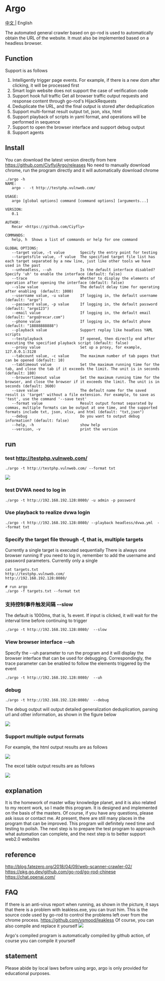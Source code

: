 # Argo

[中文 ](./README.md) | English 

The automated general crawler based on go-rod is used to automatically obtain the URL of the website. It must also be implemented based on a headless browser.

## Function
Support is as follows
1. Intelligently trigger page events. For example, if there is a new dom after clicking, it will be processed first
2. Smart login website does not support the case of verification code
3. Support hook full traffic Get all browser traffic output requests and response content through go-rod's HijackRequests
4. Deduplicate the URL, and the final output is stored after deduplication
5. Support multi-format result output txt, json, xlsx, html
6. Support playback of scripts in yaml format, and operations will be performed in sequence
7. Support to open the browser interface and support debug output
8. Support agents


## Install

You can download the latest version directly from here https://github.com/Ciyfly/Argo/releases
No need to manually download chrome, run the program directly and it will automatically download chrome

```shell
./argo -h
NAME:
   argo -  -t http://testphp.vulnweb.com/

USAGE:
   argo [global options] command [command options] [arguments...]

VERSION:
   0.1

AUTHOR:
   Recar <https://github.com/Ciyfly>

COMMANDS:
   help, h  Shows a list of commands or help for one command

GLOBAL OPTIONS:
   --target value, -t value       Specify the entry point for testing
   --targetsfile value, -f value  The specified target file list has each target separated by a new line, just like other tools we have used in the past
   --unheadless, --uh             Is the default interface disabled? Specify 'uh' to enable the interface (default: false)
   --trace                        Whether to display the elements of operation after opening the interface (default: false)
   --slow value                   The default delay time for operating after enabling  (default: 1000)
   --username value, -u value     If logging in, the default username  (default: "argo")
   --password value, -p value     If logging in, the default password (default: "argo123")
   --email value                  If logging in, the default email (default: "argo@recar.com")
   --phone value                  If logging in, the default phone (default: "18888888888")
   --playback value               Support replay like headless YAML scripts
   --testplayback                 If opened, then directly end after executing the specified playback script (default: false)
   --proxy value                  Set up a proxy, for example, 127.0.0.1:3128
   --tabcount value, -c value     The maximum number of tab pages that can be opened (default: 10)
   --tabtimeout value             Set the maximum running time for the tab, and close the tab if it exceeds the limit. The unit is in seconds (default: 180)
   --browsertimeout value         Set the maximum running time for the browser, and close the browser if it exceeds the limit. The unit is in seconds (default: 3600)
   --save value                   The default name for the saved result is 'target' without a file extension. For example, to save as 'test', use the command '--save test'
   --format value                 Result output format separated by commas, multiple formats can be output at one time, and the supported formats include txt, json, xlsx, and html (default: "txt,json")
   --debug                        Do you want to output debug information? (default: false)
   --help, -h                     show help
   --version, -v                  print the version
```

## run

### test http://testphp.vulnweb.com/

```shell
./argo -t http://testphp.vulnweb.com/ --format txt 
```

![](imgs/demo.gif)

### test DVWA need to log in

```shell
./argo -t http://192.168.192.128:8080/ -u admin -p password
```


### Use playback to realize dvwa login

```shell
./argo -t http://192.168.192.128:8080/ --playback headless/dvwa.yml  --format txt
```


### Specify the target file through -f, that is, multiple targets

Currently a single target is executed sequentially There is always one browser running
If you need to log in, remember to add the username and password parameters. Currently only a single

```shell
cat targets.txt
http://testphp.vulnweb.com/
http://192.168.192.128:8080/

# run argo
./argo -f targets.txt --format txt
```


### 支持控制事件触发间隔 --slow
The default is 1000ms, that is, 1s event. If input is clicked, it will wait for the interval time before continuing to trigger

```shell
./argo -t http://192.168.192.128:8080/  --slow 
```

### View browser interface --uh

Specify the --uh parameter to run the program and it will display the browser interface that can be used for debugging. Correspondingly, the trace parameter can be enabled to follow the elements triggered by the event

```shell
./argo -t http://192.168.192.128:8080/  --uh
```

### debug 

```shell
./argo -t http://192.168.192.128:8080/  --debug
```

The debug output will output detailed generalization deduplication, parsing url and other information, as shown in the figure below

![](imgs/debug.jpg)


### Support multiple output formats
For example, the html output results are as follows

![](imgs/result_html.jpg)

The excel table output results are as follows

![](imgs/result_excel.jpg)




## explanation

It is the homework of master w8ay knowledge planet, and it is also related to my recent work, so I made this program. It is designed and implemented on the basis of the masters. Of course, if you have any questions, please ask issus or contact me.
At present, there are still many places in the program that can be improved. This program will definitely need time and testing to polish. The next step is to prepare the test program to approach what automation can complete, and the next step is to better support web2.0 websites


## reference

http://blog.fatezero.org/2018/04/09/web-scanner-crawler-02/  
https://pkg.go.dev/github.com/go-rod/go-rod-chinese  
https://chat.openai.com/  

## FAQ 

If there is an anti-virus report when running, as shown in the picture, it says that there is a problem with leakless.exe, you can trust him. This is the source code used by go-rod to control the problems left over from the chrome process. https://github.com/ysmood/leakless Of course, you can also compile and replace it yourself
![](imgs/leakless.png)

Argo's compiled program is automatically compiled by github action, of course you can compile it yourself

## statement

Please abide by local laws before using argo, argo is only provided for educational purposes.
